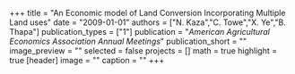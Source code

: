 +++
title = "An Economic model of Land Conversion Incorporating Multiple Land uses"
date = "2009-01-01"
authors = ["N. Kaza","C. Towe","X. Ye","B. Thapa"]
publication_types = ["1"]
publication = "_American Agricultural Economics Association Annual Meetings_"
publication_short = ""
image_preview = ""
selected = false
projects = []
math = true
highlight = true
[header]
image = ""
caption = ""
+++

